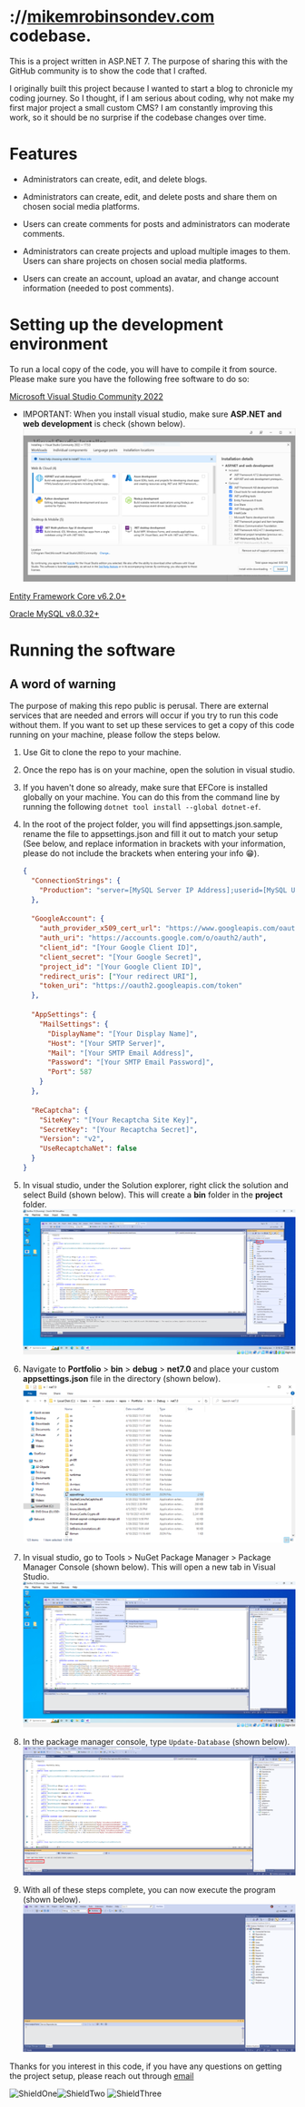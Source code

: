 # ://[mikemrobinsondev.com](http://www.mikemrobinsondev.com) codebase.

This is a project written in ASP.NET 7. The purpose of sharing this with the GitHub community is to show the code that I crafted.

I originally built this project because I wanted to start a blog to chronicle my coding journey. So I thought, if I am serious about coding, why not make my first major project a small custom CMS? I am constantly improving this work, so it should be no surprise if the codebase changes over time.

# Features

- Administrators can create, edit, and delete blogs.

- Administrators can create, edit, and delete posts and share them on chosen social media platforms.

- Users can create comments for posts and administrators can moderate comments.

- Administrators can create projects and upload multiple images to them. Users can share projects on chosen social media platforms.

- Users can create an account, upload an avatar, and change account information (needed to post comments).


# Setting up the development environment

To run a local copy of the code, you will have to compile it from source. Please make sure you have the following free software to do so:

[Microsoft Visual Studio Community 2022](https://visualstudio.microsoft.com/downloads/)

- IMPORTANT: When you install visual studio, make sure **ASP.NET and web development** is check (shown below).
  ![visualstudioinstall.png](docpics/visualstudioinstall.png)

[Entity Framework Core v6.2.0+](https://learn.microsoft.com/en-us/ef/core/cli/dotnet#installing-the-tools)

[Oracle MySQL v8.0.32+](https://dev.mysql.com/downloads/)

# Running the software

## A word of warning

The purpose of making this repo public is perusal. There are external services that are needed and errors will occur if you try to run this code without them. If you want to set up these services to get a copy of this code running on your machine, please follow the steps below.

1.  Use Git to clone the repo to your machine.

2.  Once the repo has is on your machine, open the solution in visual studio.

3.  If you haven't done so already, make sure that EFCore is installed globally on your machine. You can do this from the command line by running the following `dotnet tool install --global dotnet-ef`.

4.  In the root of the project folder, you will find appsettings.json.sample, rename the file to appsettings.json and fill it out to match your setup (See below, and replace information in brackets with your information, please do not include the brackets when entering your info 😁).

    ```JSON
    {
      "ConnectionStrings": {
        "Production": "server=[MySQL Server IP Address];userid=[MySQL UserName];pwd=[MySQL Password];port=3306;database=portfolio;"
      },
    
      "GoogleAccount": {
        "auth_provider_x509_cert_url": "https://www.googleapis.com/oauth2/v1/certs",
        "auth_uri": "https://accounts.google.com/o/oauth2/auth",
        "client_id": "[Your Google Client ID]",
        "client_secret": "[Your Google Secret]",
        "project_id": "[Your Google Client ID]",
        "redirect_uris": ["Your redirect URI"],
        "token_uri": "https://oauth2.googleapis.com/token"
      },
    
      "AppSettings": {
        "MailSettings": {
          "DisplayName": "[Your Display Name]",
          "Host": "[Your SMTP Server]",
          "Mail": "[Your SMTP Email Address]",
          "Password": "[Your SMTP Email Password]",
          "Port": 587
        }
      },
    
      "ReCaptcha": {
        "SiteKey": "[Your Recaptcha Site Key]",
        "SecretKey": "[Your Recaptcha Secret]",
        "Version": "v2",
        "UseRecaptchaNet": false
      }
    }
    ```
5.  In visual studio, under the Solution explorer, right click the solution and select Build (shown below). This will create a **bin** folder in the **project** folder.
    ![visualstudiobuild.png](docpics/visualstudiobuild.png)

6.  Navigate to **Portfolio** > **bin** > **debug** > **net7.0** and place your custom **appsettings.json** file in the directory (shown below).
    ![explorerappsettings.png](docpics/explorerappsettings.png)

7.  In visual studio, go to Tools > NuGet Package Manager > Package Manager Console (shown below). This will open a new tab in Visual Studio.
    ![visualstudionuget.png](docpics/visualstudionuget.png) 

8.  In the package manager console, type `Update-Database` (shown below).
    ![visualstudioupdatedatabase.png](docpics/visualstudioupdatedatabase.png)

9.  With all of these steps complete, you can now execute the program (shown below).
    ![img.png](docpics/visualstudiorun.png)

Thanks for you interest in this code, if you have any questions on getting the project setup, please reach out through [email](mailto:michael.robinson@mikemrobinsondev.com?subject=I%20need%20help%20setting%20up%20your%20portfolio%20code&body=I%20need%20help%20with%20your%20project%20code.)

![ShieldOne](https://img.shields.io/github/license/michael-m-robinson/Portfolio?style=flat-square)![ShieldTwo](https://img.shields.io/github/issues/michael-m-robinson/Portfolio?style=flat-square) 
![ShieldThree](https://img.shields.io/twitter/follow/MichaelMRobins4?style=social)




    





